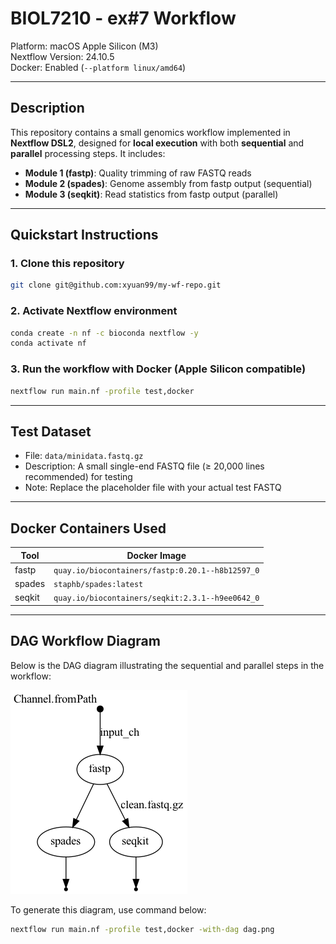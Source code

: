 # BIOL7210 - ex#7 Workflow 

Platform: macOS Apple Silicon (M3)  
Nextflow Version: 24.10.5  
Docker: Enabled (`--platform linux/amd64`)

---

## Description

This repository contains a small genomics workflow implemented in **Nextflow DSL2**, designed for **local execution** with both **sequential** and **parallel** processing steps. It includes:

- **Module 1 (fastp)**: Quality trimming of raw FASTQ reads  
- **Module 2 (spades)**: Genome assembly from fastp output (sequential)  
- **Module 3 (seqkit)**: Read statistics from fastp output (parallel)

---

## Quickstart Instructions

### 1. Clone this repository

```bash
git clone git@github.com:xyuan99/my-wf-repo.git
```

### 2. Activate Nextflow environment

```bash
conda create -n nf -c bioconda nextflow -y
conda activate nf
```

### 3. Run the workflow with Docker (Apple Silicon compatible)

```bash
nextflow run main.nf -profile test,docker
```

---

## Test Dataset

- File: `data/minidata.fastq.gz`
- Description: A small single-end FASTQ file (≥ 20,000 lines recommended) for testing
- Note: Replace the placeholder file with your actual test FASTQ

---

## Docker Containers Used

| Tool    | Docker Image |
|---------|--------------|
| fastp   | `quay.io/biocontainers/fastp:0.20.1--h8b12597_0` |
| spades  | `staphb/spades:latest` |
| seqkit  | `quay.io/biocontainers/seqkit:2.3.1--h9ee0642_0` |

---

## DAG Workflow Diagram

Below is the DAG diagram illustrating the sequential and parallel steps in the workflow:

![Workflow Diagram](dag.png)

To generate this diagram, use command below:

```bash
nextflow run main.nf -profile test,docker -with-dag dag.png
```
